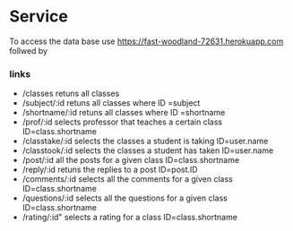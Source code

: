 # Service

To access the data base use https://fast-woodland-72631.herokuapp.com follwed by 

### links   
-  /classes      retuns all classes
-  /subject/:id   retuns all classes where ID =subject
-  /shortname/:id  retuns all classes where ID =shortname
-  /prof/:id             selects professor that teaches a certain class ID=class.shortname
-  /classtake/:id       selects the classes a student is taking  ID=user.name
-  /classtook/:id      selects the classes a student has taken    ID=user.name 
-  /post/:id          all the posts for a given class  ID=class.shortname
-  /reply/:id      retuns the replies to a post ID=post.ID
-  /comments/:id  selects all the comments for a given class ID=class.shortname
-  /questions/:id   selects all the questions for a given class  ID=class.shortname
-  /rating/:id"    selects a rating for a class   ID=class.shortname

